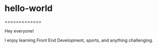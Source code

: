 # hello-world
=============

Hey everyone!

I enjoy learning Front End Development, sports, and anything challenging. 
